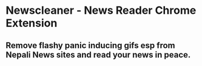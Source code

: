 # Newscleaner - News Reader Chrome Extension

## Remove flashy panic inducing gifs esp from Nepali News sites and read your news in peace.
